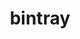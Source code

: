 ---
layout: redirect
title: bintray
readable: Bintray
link: https://bintray.com/18jafenn90
name: 18jafenn90
verb: bin
---